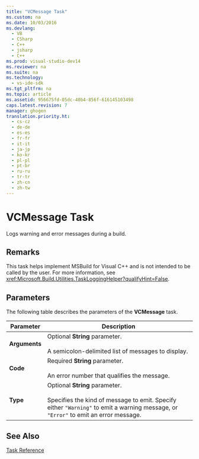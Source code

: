 ```yaml
---
title: "VCMessage Task"
ms.custom: na
ms.date: 10/03/2016
ms.devlang: 
  - VB
  - CSharp
  - C++
  - jsharp
  - C++
ms.prod: visual-studio-dev14
ms.reviewer: na
ms.suite: na
ms.technology: 
  - vs-ide-sdk
ms.tgt_pltfrm: na
ms.topic: article
ms.assetid: 956675fd-05dc-40b4-856f-616145103498
caps.latest.revision: 7
manager: ghogen
translation.priority.ht: 
  - cs-cz
  - de-de
  - es-es
  - fr-fr
  - it-it
  - ja-jp
  - ko-kr
  - pl-pl
  - pt-br
  - ru-ru
  - tr-tr
  - zh-cn
  - zh-tw
---
```

# VCMessage Task
Logs warning and error messages during a build.  
  
## Remarks  
 This task helps implement MSBuild for Visual C++ and is not intended to be called by the user. For more information, see <xref:Microsoft.Build.Utilities.TaskLoggingHelper?qualifyHint=False>.  
  
## Parameters  
 The following table describes the parameters of the **VCMessage** task.  
  
|Parameter|Description|  
|---------------|-----------------|  
|**Arguments**|Optional **String** parameter.<br /><br /> A semicolon-delimited list of messages to display.|  
|**Code**|Required **String** parameter.<br /><br /> An error number that qualifies the message.|  
|**Type**|Optional **String** parameter.<br /><br /> Specifies the kind of message to emit. Specify either `"Warning"` to emit a warning message, or `"Error"` to emit an error message.|  
  
## See Also  
 [Task Reference](../VS_IDE/MSBuild-Task-Reference.md)